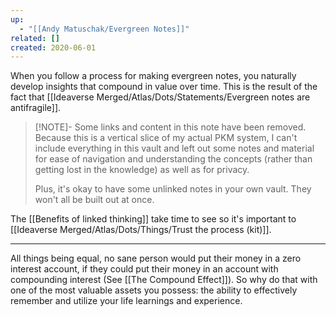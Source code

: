 ```yaml
---
up:
  - "[[Andy Matuschak/Evergreen Notes]]"
related: []
created: 2020-06-01
---
```

When you follow a process for making evergreen notes, you naturally develop insights that compound in value over time. This is the result of the fact that [[Ideaverse Merged/Atlas/Dots/Statements/Evergreen notes are antifragile]].

> [!NOTE]- Some links and content in this note have been removed.
> Because this is a vertical slice of my actual PKM system, I can't include everything in this vault and left out some notes and material for ease of navigation and understanding the concepts (rather than getting lost in the knowledge) as well as for privacy. 
>  
> Plus, it's okay to have some unlinked notes in your own vault. They won't all be built out at once.

The [[Benefits of linked thinking]] take time to see so it's important to [[Ideaverse Merged/Atlas/Dots/Things/Trust the process (kit)]]. 

---
All things being equal, no sane person would put their money in a zero interest account, if they could put their money in an account with compounding interest (See [[The Compound Effect]]). So why do that with one of the most valuable assets you possess: the ability to effectively remember and utilize your life learnings and experience. 